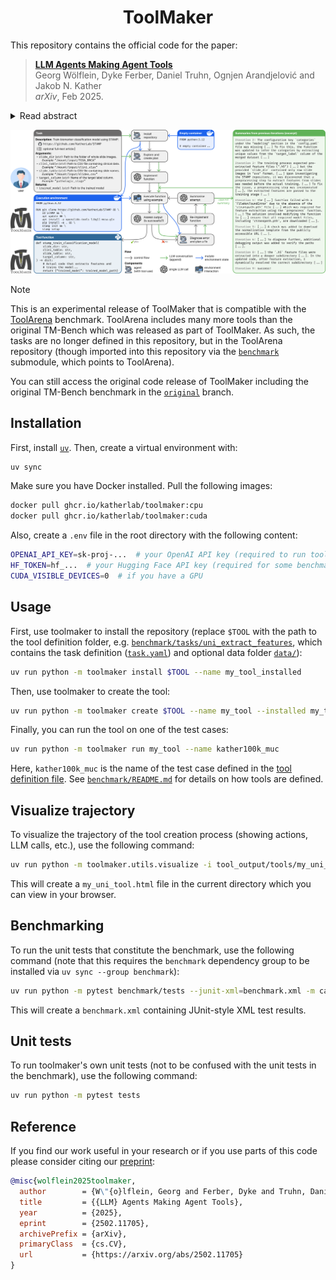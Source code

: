<div align="center">
<h1>ToolMaker</h1>
</div>

This repository contains the official code for the paper:

> [**LLM Agents Making Agent Tools**](https://arxiv.org/abs/2502.11705)  
> Georg Wölflein, Dyke Ferber, Daniel Truhn, Ognjen Arandjelović and Jakob N. Kather  
> _arXiv_, Feb 2025.

<details>
<summary>Read abstract</summary>
Tool use has turned large language models (LLMs) into powerful agents that can perform complex multi-step tasks by dynamically utilising external software components. However, these tools must be implemented in advance by human developers, hindering the applicability of LLM agents in domains which demand large numbers of highly specialised tools, like in life sciences and medicine. Motivated by the growing trend of scientific studies accompanied by public code repositories, we propose ToolMaker, a novel agentic framework that autonomously transforms papers with code into LLM-compatible tools. Given a short task description and a repository URL, ToolMaker autonomously installs required dependencies and generates code to perform the task, using a closed-loop self-correction mechanism to iteratively diagnose and rectify errors. To evaluate our approach, we introduce a benchmark comprising 15 diverse and complex computational tasks spanning both medical and non-medical domains with over 100 unit tests to objectively assess tool correctness and robustness. ToolMaker correctly implements 80% of the tasks, substantially outperforming current state-of-the-art software engineering agents. ToolMaker therefore is a step towards fully autonomous agent-based scientific workflows.
</details>

![Overview](resources/overview.png)


> [!NOTE]
> This is an experimental release of ToolMaker that is compatible with the [ToolArena](https://github.com/KatherLab/ToolArena) benchmark. ToolArena includes many more tools than the original TM-Bench which was released as part of ToolMaker. As such, the tasks are no longer defined in this repository, but in the ToolArena repository (though imported into this repository via the [`benchmark`](benchmark/) submodule, which points to ToolArena).
> 
> You can still access the original code release of ToolMaker including the original TM-Bench benchmark in the [`original`](https://github.com/KatherLab/ToolMaker/tree/original) branch. 

## Installation
First, install [`uv`](https://docs.astral.sh/uv/getting-started/installation/). 
Then, create a virtual environment with:
```bash
uv sync
```

Make sure you have Docker installed. Pull the following images:
```bash
docker pull ghcr.io/katherlab/toolmaker:cpu
docker pull ghcr.io/katherlab/toolmaker:cuda
```

Also, create a `.env` file in the root directory with the following content:
```bash
OPENAI_API_KEY=sk-proj-...  # your OpenAI API key (required to run toolmaker)
HF_TOKEN=hf_...  # your Hugging Face API key (required for some benchmark tools)
CUDA_VISIBLE_DEVICES=0  # if you have a GPU
```

## Usage
First, use toolmaker to install the repository (replace `$TOOL` with the path to the tool definition folder, e.g. [`benchmark/tasks/uni_extract_features`](benchmark/tasks/uni_extract_features), which contains the task definition ([`task.yaml`](benchmark/tasks/uni_extract_features/task.yaml)) and optional data folder [`data/`](benchmark/tasks/uni_extract_features/data/)):
```bash
uv run python -m toolmaker install $TOOL --name my_tool_installed
```

Then, use toolmaker to create the tool:
```bash
uv run python -m toolmaker create $TOOL --name my_tool --installed my_tool_installed
```

Finally, you can run the tool on one of the test cases:
```bash
uv run python -m toolmaker run my_tool --name kather100k_muc
```
Here, `kather100k_muc` is the name of the test case defined in the [tool definition file](benchmark/tasks/uni_extract_features/task.yaml). 
See [`benchmark/README.md`](benchmark/README.md) for details on how tools are defined.

## Visualize trajectory
To visualize the trajectory of the tool creation process (showing actions, LLM calls, etc.), use the following command:
```bash
uv run python -m toolmaker.utils.visualize -i tool_output/tools/my_uni_tool/logs.jsonl -o my_uni_tool.html
```
This will create a `my_uni_tool.html` file in the current directory which you can view in your browser.

## Benchmarking
To run the unit tests that constitute the benchmark, use the following command (note that this requires the `benchmark` dependency group to be installed via `uv sync --group benchmark`):
```bash
uv run python -m pytest benchmark/tests --junit-xml=benchmark.xml -m cached  # only run cached tests (faster)
```
This will create a `benchmark.xml` containing JUnit-style XML test results.

## Unit tests
To run toolmaker's own unit tests (not to be confused with the unit tests in the benchmark), use the following command:
```bash
uv run python -m pytest tests
```

## Reference
If you find our work useful in your research or if you use parts of this code please consider citing our [preprint](https://arxiv.org/abs/2502.11705):

```bibtex
@misc{wolflein2025toolmaker,
  author        = {W\"{o}lflein, Georg and Ferber, Dyke and Truhn, Daniel and Arandjelovi\'{c}, Ognjen and Kather, Jakob Nikolas},
  title         = {{LLM} Agents Making Agent Tools},
  year          = {2025},
  eprint        = {2502.11705},
  archivePrefix = {arXiv},
  primaryClass  = {cs.CV},
  url           = {https://arxiv.org/abs/2502.11705}
}
```